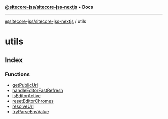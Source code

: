 [**@sitecore-jss/sitecore-jss-nextjs**](../README.md) • **Docs**

***

[@sitecore-jss/sitecore-jss-nextjs](../README.md) / utils

# utils

## Index

### Functions

- [getPublicUrl](functions/getPublicUrl.md)
- [handleEditorFastRefresh](functions/handleEditorFastRefresh.md)
- [isEditorActive](functions/isEditorActive.md)
- [resetEditorChromes](functions/resetEditorChromes.md)
- [resolveUrl](functions/resolveUrl.md)
- [tryParseEnvValue](functions/tryParseEnvValue.md)
